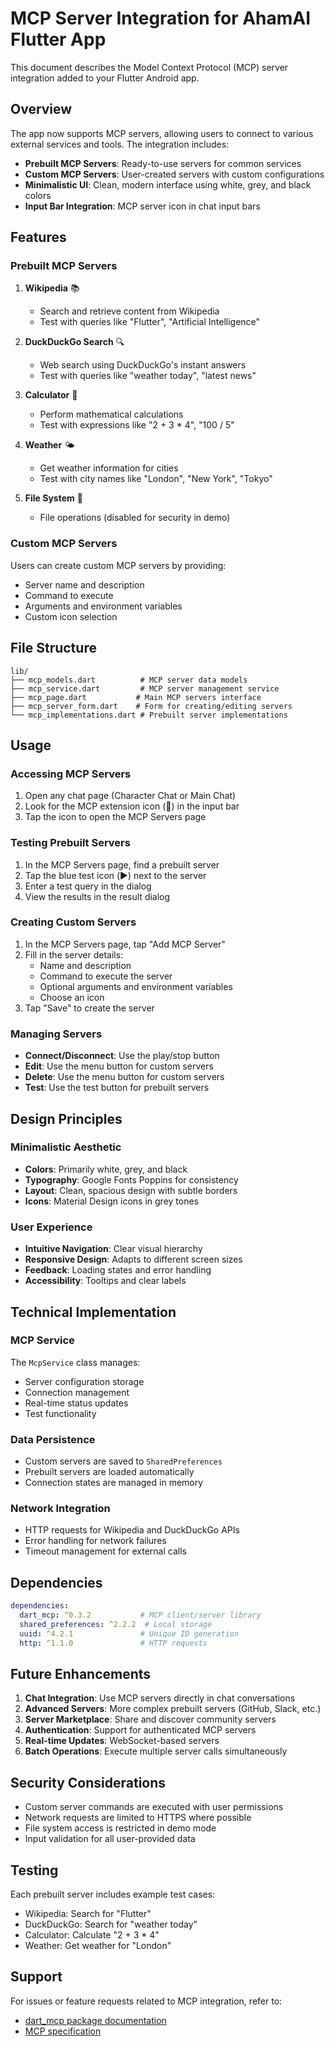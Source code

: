 # MCP Server Integration for AhamAI Flutter App

This document describes the Model Context Protocol (MCP) server integration added to your Flutter Android app.

## Overview

The app now supports MCP servers, allowing users to connect to various external services and tools. The integration includes:

- **Prebuilt MCP Servers**: Ready-to-use servers for common services
- **Custom MCP Servers**: User-created servers with custom configurations
- **Minimalistic UI**: Clean, modern interface using white, grey, and black colors
- **Input Bar Integration**: MCP server icon in chat input bars

## Features

### Prebuilt MCP Servers

1. **Wikipedia** 📚
   - Search and retrieve content from Wikipedia
   - Test with queries like "Flutter", "Artificial Intelligence"

2. **DuckDuckGo Search** 🔍
   - Web search using DuckDuckGo's instant answers
   - Test with queries like "weather today", "latest news"

3. **Calculator** 🧮
   - Perform mathematical calculations
   - Test with expressions like "2 + 3 * 4", "100 / 5"

4. **Weather** 🌤️
   - Get weather information for cities
   - Test with city names like "London", "New York", "Tokyo"

5. **File System** 📁
   - File operations (disabled for security in demo)

### Custom MCP Servers

Users can create custom MCP servers by providing:
- Server name and description
- Command to execute
- Arguments and environment variables
- Custom icon selection

## File Structure

```
lib/
├── mcp_models.dart          # MCP server data models
├── mcp_service.dart         # MCP server management service
├── mcp_page.dart           # Main MCP servers interface
├── mcp_server_form.dart    # Form for creating/editing servers
└── mcp_implementations.dart # Prebuilt server implementations
```

## Usage

### Accessing MCP Servers

1. Open any chat page (Character Chat or Main Chat)
2. Look for the MCP extension icon (🧩) in the input bar
3. Tap the icon to open the MCP Servers page

### Testing Prebuilt Servers

1. In the MCP Servers page, find a prebuilt server
2. Tap the blue test icon (▶️) next to the server
3. Enter a test query in the dialog
4. View the results in the result dialog

### Creating Custom Servers

1. In the MCP Servers page, tap "Add MCP Server"
2. Fill in the server details:
   - Name and description
   - Command to execute the server
   - Optional arguments and environment variables
   - Choose an icon
3. Tap "Save" to create the server

### Managing Servers

- **Connect/Disconnect**: Use the play/stop button
- **Edit**: Use the menu button for custom servers
- **Delete**: Use the menu button for custom servers
- **Test**: Use the test button for prebuilt servers

## Design Principles

### Minimalistic Aesthetic

- **Colors**: Primarily white, grey, and black
- **Typography**: Google Fonts Poppins for consistency
- **Layout**: Clean, spacious design with subtle borders
- **Icons**: Material Design icons in grey tones

### User Experience

- **Intuitive Navigation**: Clear visual hierarchy
- **Responsive Design**: Adapts to different screen sizes
- **Feedback**: Loading states and error handling
- **Accessibility**: Tooltips and clear labels

## Technical Implementation

### MCP Service

The `McpService` class manages:
- Server configuration storage
- Connection management
- Real-time status updates
- Test functionality

### Data Persistence

- Custom servers are saved to `SharedPreferences`
- Prebuilt servers are loaded automatically
- Connection states are managed in memory

### Network Integration

- HTTP requests for Wikipedia and DuckDuckGo APIs
- Error handling for network failures
- Timeout management for external calls

## Dependencies

```yaml
dependencies:
  dart_mcp: ^0.3.2           # MCP client/server library
  shared_preferences: ^2.2.2  # Local storage
  uuid: ^4.2.1               # Unique ID generation
  http: ^1.1.0               # HTTP requests
```

## Future Enhancements

1. **Chat Integration**: Use MCP servers directly in chat conversations
2. **Advanced Servers**: More complex prebuilt servers (GitHub, Slack, etc.)
3. **Server Marketplace**: Share and discover community servers
4. **Authentication**: Support for authenticated MCP servers
5. **Real-time Updates**: WebSocket-based servers
6. **Batch Operations**: Execute multiple server calls simultaneously

## Security Considerations

- Custom server commands are executed with user permissions
- Network requests are limited to HTTPS where possible
- File system access is restricted in demo mode
- Input validation for all user-provided data

## Testing

Each prebuilt server includes example test cases:
- Wikipedia: Search for "Flutter"
- DuckDuckGo: Search for "weather today"
- Calculator: Calculate "2 + 3 * 4"
- Weather: Get weather for "London"

## Support

For issues or feature requests related to MCP integration, refer to:
- [dart_mcp package documentation](https://pub.dev/packages/dart_mcp)
- [MCP specification](https://modelcontextprotocol.io/docs)